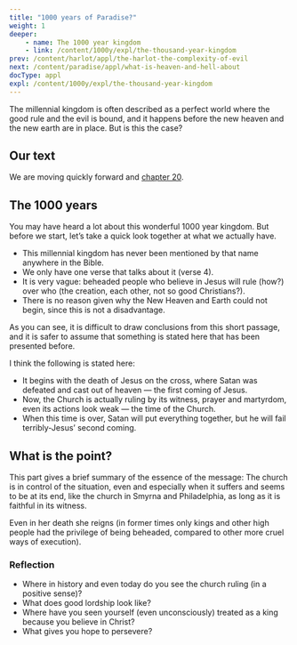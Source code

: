 ```yaml
---
title: "1000 years of Paradise?"
weight: 1
deeper: 
    - name: The 1000 year kingdom
    - link: /content/1000y/expl/the-thousand-year-kingdom
prev: /content/harlot/appl/the-harlot-the-complexity-of-evil
next: /content/paradise/appl/what-is-heaven-and-hell-about
docType: appl
expl: /content/1000y/expl/the-thousand-year-kingdom
---
```


The millennial kingdom is often described as a perfect world where the good rule and the evil is bound, and it happens before the new heaven and the new earth are in place. But is this the case?

## Our text

<a name="8752"></a>
We are moving quickly forward and [chapter 20](https://www.bibleserver.com/NIV/Revelation20).

## The 1000 years

<a name="ef5b"></a>
You may have heard a lot about this wonderful 1000 year kingdom. But before we start, let’s take a quick look together at what we actually have.

- This millennial kingdom has never been mentioned by that name anywhere in the Bible.
- We only have one verse that talks about it (verse 4).
- It is very vague: beheaded people who believe in Jesus will rule (how?) over who (the creation, each other, not so good Christians?).
- There is no reason given why the New Heaven and Earth could not begin, since this is not a disadvantage.

As you can see, it is difficult to draw conclusions from this short passage, and it is safer to assume that something is stated here that has been presented before.

I think the following is stated here:

- It begins with the death of Jesus on the cross, where Satan was defeated and cast out of heaven — the first coming of Jesus.
- Now, the Church is actually ruling by its witness, prayer and martyrdom, even its actions look weak — the time of the Church.
- When this time is over, Satan will put everything together, but he will fail terribly-Jesus’ second coming.

## What is the point?

<a name="7aa9"></a>
This part gives a brief summary of the essence of the message: The church is in control of the situation, even and especially when it suffers and seems to be at its end, like the church in Smyrna and Philadelphia, as long as it is faithful in its witness.

Even in her death she reigns (in former times only kings and other high people had the privilege of being beheaded, compared to other more cruel ways of execution).

### Reflection

<a name="ae6c"></a>
- Where in history and even today do you see the church ruling (in a positive sense)?
- What does good lordship look like?
- Where have you seen yourself (even unconsciously) treated as a king because you believe in Christ?
- What gives you hope to persevere?

